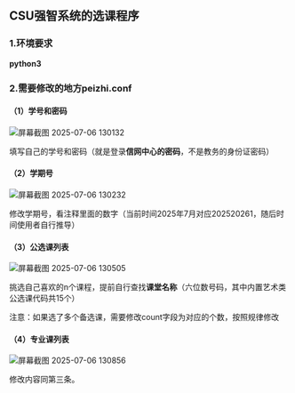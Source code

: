 ## CSU强智系统的选课程序

### 1.环境要求

**python3**

### 2.需要修改的地方peizhi.conf

#### （1）**学号和密码**
![屏幕截图 2025-07-06 130132](https://github.com/user-attachments/assets/73bdd1e5-e5ee-48e1-b191-c2d8df027dc2)


填写自己的学号和密码（就是登录**信网中心的密码**，不是教务的身份证密码）

#### （2）**学期号**

![屏幕截图 2025-07-06 130232](https://github.com/user-attachments/assets/a5cea9f8-558c-4f71-ac0a-27ff34c0ea28)

修改学期号，看注释里面的数字（当前时间2025年7月对应202520261，随后时间使用者自行推导）

#### （3）**公选课列表**

![屏幕截图 2025-07-06 130505](https://github.com/user-attachments/assets/f7dd3c9b-0313-4a60-a8ab-0a02a72efd75)

挑选自己喜欢的n个课程，提前自行查找**课堂名称**（六位数号码，其中内置艺术类公选课代码共15个）

注意：如果选了多个备选课，需要修改count字段为对应的个数，按照规律修改

#### （4）专业课列表

![屏幕截图 2025-07-06 130856](https://github.com/user-attachments/assets/92cc8eae-cfe0-422b-9730-5f08ec13488e)

修改内容同第三条。
